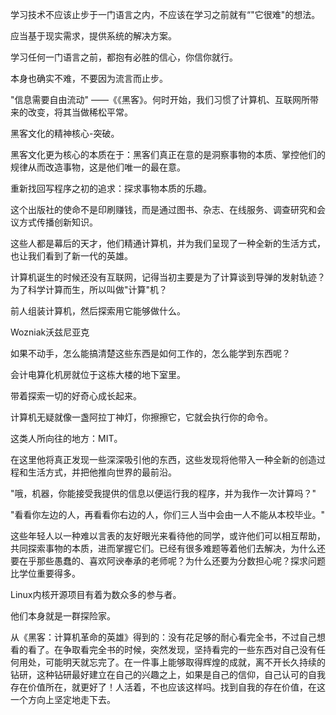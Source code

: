 
学习技术不应该止步于一门语言之内，不应该在学习之前就有“"它很难"的想法。

应当基于现实需求，提供系统的解决方案。

学习任何一门语言之前，都抱有必胜的信心，你信你就行。

本身也确实不难，不要因为流言而止步。


"信息需要自由流动" ——《《黑客》。何时开始，我们习惯了计算机、互联网所带来的改变，将其当做稀松平常。

黑客文化的精神核心-突破。

黑客文化更为核心的本质在于：黑客们真正在意的是洞察事物的本质、掌控他们的规律从而改造事物，这是他们唯一的最在意。

重新找回写程序之初的追求：探求事物本质的乐趣。

这个出版社的使命不是印刷赚钱，而是通过图书、杂志、在线服务、调查研究和会议方式传播创新知识。

这些人都是幕后的天才，他们精通计算机，并为我们呈现了一种全新的生活方式，也让我们看到了新一代的英雄。

计算机诞生的时候还没有互联网，记得当初主要是为了计算谈到导弹的发射轨迹？为了科学计算而生，所以叫做"计算"机？

前人组装计算机，然后探索用它能够做什么。

Wozniak沃兹尼亚克

如果不动手，怎么能搞清楚这些东西是如何工作的，怎么能学到东西呢？

会计电算化机房就位于这栋大楼的地下室里。

带着探索一切的好奇心成长起来。

计算机无疑就像一盏阿拉丁神灯，你擦擦它，它就会执行你的命令。

这类人所向往的地方：MIT。

在这里他将真正发现一些深深吸引他的东西，这些发现将他带入一种全新的创造过程和生活方式，并把他推向世界的最前沿。

"哦，机器，你能接受我提供的信息以便运行我的程序，并为我作一次计算吗？"

"看看你左边的人，再看看你右边的人，你们三人当中会由一人不能从本校毕业。"

这些年轻人以一种难以言表的友好眼光来看待他的同学，或许他们可以相互帮助，共同探索事物的本质，进而掌握它们。已经有很多难题等着他们去解决，为什么还要在乎那些愚蠢的、喜欢阿谀奉承的老师呢？为什么还要为分数担心呢？探求问题比学位重要得多。

Linux内核开源项目有着为数众多的参与者。

他们本身就是一群探险家。

从《黑客：计算机革命的英雄》得到的：没有花足够的耐心看完全书，不过自己想看的看了。在争取看完全书的时候，突然发现，坚持看完的一些东西对自己没有任何用处，可能明天就忘完了。在一件事上能够取得辉煌的成就，离不开长久持续的钻研，这种钻研最好建立在自己的兴趣之上，如果是自己的信仰，自己认可的自我存在价值所在，就更好了！人活着，不也应该这样吗。找到自我的存在价值，在这一个方向上坚定地走下去。
